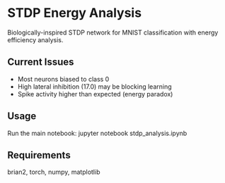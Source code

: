 # STDP Energy Analysis

Biologically-inspired STDP network for MNIST classification with energy efficiency analysis.


## Current Issues

- Most neurons biased to class 0 
- High lateral inhibition (17.0) may be blocking learning
- Spike activity higher than expected (energy paradox)

## Usage

Run the main notebook:
jupyter notebook stdp_analysis.ipynb

## Requirements

brian2, torch, numpy, matplotlib


